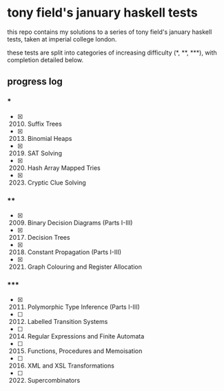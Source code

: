 # tony field's january haskell tests

this repo contains my solutions to a series of tony field's january haskell tests, taken at imperial college london.

these tests are split into categories of increasing difficulty (*, **, ***), with completion detailed below.

## progress log

### *

- [x] 2010. Suffix Trees 
- [x] 2013. Binomial Heaps
- [x] 2019. SAT Solving
- [x] 2020. Hash Array Mapped Tries
- [x] 2023. Cryptic Clue Solving

### **

- [x] 2009. Binary Decision Diagrams (Parts I-III)
- [x] 2017. Decision Trees
- [x] 2018. Constant Propagation (Parts I-III)
- [x] 2021. Graph Colouring and Register Allocation

### ***

- [x] 2011. Polymorphic Type Inference (Parts I-III)
- [ ] 2012. Labelled Transition Systems
- [ ] 2014. Regular Expressions and Finite Automata
- [ ] 2015. Functions, Procedures and Memoisation
- [ ] 2016. XML and XSL Transformations
- [ ] 2022. Supercombinators
